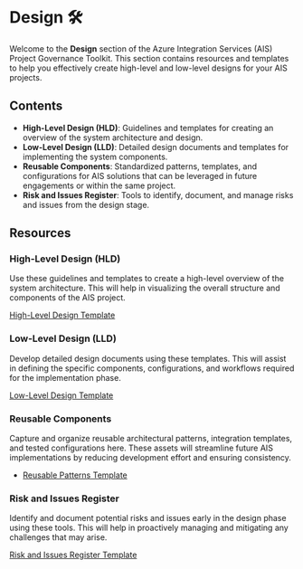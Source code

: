 # Design 🛠️

Welcome to the **Design** section of the Azure Integration Services (AIS) Project Governance Toolkit. This section contains resources and templates to help you effectively create high-level and low-level designs for your AIS projects.

## Contents

- **High-Level Design (HLD)**: Guidelines and templates for creating an overview of the system architecture and design.
- **Low-Level Design (LLD)**: Detailed design documents and templates for implementing the system components.
- **Reusable Components**: Standardized patterns, templates, and configurations for AIS solutions that can be leveraged in future engagements or within the same project.
- **Risk and Issues Register**: Tools to identify, document, and manage risks and issues from the design stage.

## Resources

### High-Level Design (HLD)
Use these guidelines and templates to create a high-level overview of the system architecture. This will help in visualizing the overall structure and components of the AIS project.

[High-Level Design Template](Templates/HighLevel_Design_Template.md)

### Low-Level Design (LLD)
Develop detailed design documents using these templates. This will assist in defining the specific components, configurations, and workflows required for the implementation phase.

[Low-Level Design Template](Templates/LowLevel_Design_Template.md)

### Reusable Components
Capture and organize reusable architectural patterns, integration templates, and tested configurations here. These assets will streamline future AIS implementations by reducing development effort and ensuring consistency.

- [Reusable Patterns Template](Templates/Reusable__Patterns_Template.md)

### Risk and Issues Register
Identify and document potential risks and issues early in the design phase using these tools. This will help in proactively managing and mitigating any challenges that may arise.

[Risk and Issues Register Template](Templates/Risks_Issues_Template.md)